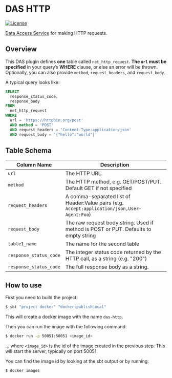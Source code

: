 # DAS HTTP 
[![License](https://img.shields.io/:license-BSL%201.1-blue.svg)](/licenses/BSL.txt)

[Data Access Service](https://github.com/raw-labs/protocol-das) for making HTTP requests.


## Overview


This DAS plugin defines **one** table called `net_http_request`.
**The `url` must be specified** in your query’s **WHERE** clause, or else an error will be thrown.
Optionally, you can also provide `method`, `request_headers`, and `request_body`.

A typical query looks like:

```sql
SELECT
  response_status_code,
  response_body
FROM
  net_http_request
WHERE
  url = 'https://httpbin.org/post'
  AND method = 'POST'
  AND request_headers = 'Content-Type:application/json'
  AND request_body = '{"hello":"world"}'
```

## Table Schema


| Column Name            | Description                                                                                  |
|------------------------|----------------------------------------------------------------------------------------------|
| `url`                  | The HTTP URL.                                                                                |
| `method`               | The HTTP method, e.g. GET/POST/PUT. Default GET if not specified                             |
| `request_headers`      | A comma-separated list of Header:Value pairs (e.g. `Accept:application/json,User-Agent:Foo`) |
| `request_body`         | The raw request body string. Used if method is POST or PUT. Defaults to empty string         |
| `table1_name`          | The name for the second table                                                                |
| `response_status_code` | The integer status code returned by the HTTP call, as a string (e.g. "200")                  |
| `response_status_code` | The full response body as a string.                                                          |

## How to use

First you need to build the project:
```bash
$ sbt "project docker" "docker:publishLocal"
```

This will create a docker image with the name `das-http`.

Then you can run the image with the following command:
```bash
$ docker run -p 50051:50051 <image_id>
```
... where `<image_id>` is the id of the image created in the previous step.
This will start the server, typically on port 50051.

You can find the image id by looking at the sbt output or by running:
```bash
$ docker images
```
